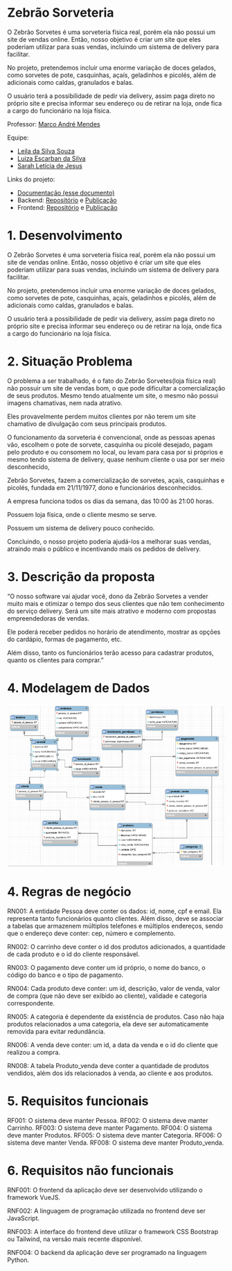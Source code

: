 # Zebrão Sorveteria


O Zebrão Sorvetes é uma sorveteria física real, porém ela não possui um site de vendas online. Então, nosso objetivo é criar um site que eles poderiam utilizar para suas vendas, incluindo um sistema de delivery para facilitar.

 No projeto, pretendemos incluir uma enorme variação de doces gelados, como sorvetes de pote, casquinhas, açaís, geladinhos e picolés, além de adicionais como caldas, granulados e balas.

 O usuário terá a possibilidade de pedir via delivery, assim paga direto no próprio site e precisa informar seu endereço ou de retirar na loja, onde fica a cargo do funcionário na loja física.


Professor: [Marco André Mendes](github.com/marcoandre)

Equipe:
- [Leila da Silva Souza](github.com/aluno1)
- [Luiza Escarban da Silva](https://github.com/Luizaescarban)
- [Sarah Letícia de Jesus](https://github.com/SarahLJesus)

Links do projeto:
- [Documentação (esse documento)](https://github.com/LLS-2024/Documentacao_zebrao)
- Backend: [Repositório](https://github.com/LLS-2024/Backend_zebrao) e [Publicação](https://pi-backend.herokuapp.com/)
- Frontend: [Repositório](https://github.com/LLS-2024/Frontend_zebrao) e [Publicação](https://pi-frontend.herokuapp.com/)


# 1. Desenvolvimento
  O Zebrão Sorvetes é uma sorveteria física real, porém ela não possui um site de vendas online. Então, nosso objetivo é criar um site que eles poderiam utilizar para suas vendas, incluindo um sistema de delivery para facilitar.

 No projeto, pretendemos incluir uma enorme variação de doces gelados, como sorvetes de pote, casquinhas, açaís, geladinhos e picolés, além de adicionais como caldas, granulados e balas.

 O usuário terá a possibilidade de pedir via delivery, assim paga direto no próprio site e precisa informar seu endereço ou de retirar na loja, onde fica a cargo do funcionário na loja física.
 
# 2. Situação Problema


 O problema a ser trabalhado, é o fato do Zebrão Sorvetes(loja física real) não possuir um site de vendas bom, o que pode dificultar a comercialização de seus produtos. Mesmo tendo atualmente um site, o mesmo não possui imagens chamativas, nem nada atrativo.


Eles provavelmente perdem muitos clientes por não terem um site chamativo de divulgação com seus principais produtos.


O funcionamento da sorveteria é convencional, onde as pessoas apenas vão, escolhem o pote de sorvete, casquinha ou picolé desejado, pagam pelo produto e ou consomem no local, ou levam para casa por si próprios e mesmo tendo sistema de delivery, quase nenhum cliente o usa por ser meio desconhecido,


 Zebrão Sorvetes, fazem a comercialização de sorvetes, açaís, casquinhas e picolés, fundada em 21/11/1977, dono e funcionários desconhecidos.


 A empresa funciona todos os dias da semana, das 10:00 às 21:00 horas.

 Possuem loja física, onde o cliente mesmo se serve.

 Possuem um sistema de delivery pouco conhecido.


 Concluindo, o nosso projeto poderia ajudá-los a melhorar suas vendas, atraindo mais o público e incentivando mais os pedidos de delivery. 



# 3. Descrição da proposta


“O nosso software vai ajudar você, dono da Zebrão Sorvetes a vender muito mais e otimizar o tempo dos seus clientes que não tem conhecimento do serviço delivery. Será um site mais atrativo e moderno com propostas empreendedoras de vendas.

 Ele poderá receber pedidos no horário de atendimento, mostrar as opções do cardápio, formas de pagamento, etc.

Além disso, tanto os funcionários terão acesso para cadastrar produtos, quanto os clientes para comprar.”


# 4. Modelagem de Dados

![MER Workbench](imgs/Captura%20de%20tela%20de%202025-05-08%2011-04-14.png "Diagrama de Caso de Uso")


# 4. Regras de negócio

RN001: A entidade Pessoa deve conter os dados: id, nome, cpf e email. Ela representa tanto funcionários quanto clientes. Além disso, deve se associar a tabelas que armazenem múltiplos telefones e múltiplos endereços, sendo que o endereço deve conter: cep, número e complemento.

RN002: O carrinho deve conter o id dos produtos adicionados, a quantidade de cada produto e o id do cliente responsável.

RN003: O pagamento deve conter um id próprio, o nome do banco, o código do banco e o tipo de pagamento.

RN004: Cada produto deve conter: um id, descrição, valor de venda, valor de compra (que não deve ser exibido ao cliente), validade e categoria correspondente.

RN005: A categoria é dependente da existência de produtos. Caso não haja produtos relacionados a uma categoria, ela deve ser automaticamente removida para evitar redundância.

RN006: A venda deve conter: um id, a data da venda e o id do cliente que realizou a compra.

RN008: A tabela Produto_venda deve conter a quantidade de produtos vendidos, além dos ids relacionados à venda, ao cliente e aos produtos.


# 5. Requisitos funcionais

RF001: O sistema deve manter Pessoa.
RF002: O sistema deve manter Carrinho.
RF003: O sistema deve manter Pagamento.
RF004: O sistema deve manter Produtos.
RF005: O sistema deve manter Categoria.
RF006: O sistema deve manter Venda.
RF008: O sistema deve manter Produto_venda.


# 6. Requisitos não funcionais

RNF001: O frontend da aplicação deve ser desenvolvido utilizando o framework VueJS.

RNF002: A linguagem de programação utilizada no frontend deve ser JavaScript.

RNF003: A interface do frontend deve utilizar o framework CSS Bootstrap ou Tailwind, na versão mais recente disponível.

RNF004: O backend da aplicação deve ser programado na linguagem Python.

<!-- *( --- 
# 7. Diagrama de Caso de Uso

**7.1 Introdução**

O diagrama de caso de uso é uma ferramenta de modelagem que descreve o comportamento de um sistema a partir da perspectiva do usuário. Ele é usado para capturar os requisitos funcionais de um sistema.

- Especificam a visão externa do sistema.
- Descrevem como o sistema é percebido por seus usuários.
- Descrevem as interações entre os usuários e o sistema.

![Diagrama de Caso de Uso](img/dcu1.png "Diagrama de Caso de Uso")

**Os casos de uso:**
- Descrevem como os **usuários interagem com o sistema** (as funcionalidades do sistema)
- Facilitam a **organização dos requisitos** de um sistema.
- Dão uma **visão externa** do sistema
- O conjunto de casos de uso deve ser capaz de comunicar a **funcionalidade** e o **comportamento** do sistema para o cliente.
- Descrevem **o que** o sistema faz, mas **não** especificam **como** isso deve ser feito.

**7.2 Elementos do diagrama de caso de uso**

7.2.1 **Atores**

- Representam os papéis desempenhados por **elementos externos** ao sistema
  - Ex: humano (usuário), dispositivo de hardware ou outro sistema (cliente)
- Elementos que **interagem** com o sistema

Notação:

![Atores Notação](img/dcu_atores_notacao.png "Atores Notação")

**Exemplo: Loja de CDs**

**Identificando os atores**
- Uma loja de CDs possui discos para venda. Um cliente pode comprar uma quantidade ilimitada de discos para isto ele deve se dirigir à loja.
- A loja possui um **atendente** cuja função é atender os clientes durante a venda dos discos. A loja também possui um **gerente** cuja função é administrar o estoque para que não faltem discos. Além disso é ele quem dá folga ao atendente, ou seja, ele também atende os clientes durante a venda dos discos.

![Identificando os atores](img/dcu_identificando_atores.png "Identificando os atores")

**E o cliente?**
- Não é ator pois ele **não interage** com o sistema!

**7.2.2 Casos de uso**

- Representam **funcionalidades** do sistema (requisitos funcionais).
- São iniciados por **atores** ou por outros casos de uso.

> **Dica**: nomeie os casos de uso com **verbos** no **infinitivo**.

Notação:

![Casos de uso Notação](img/dcu_casos_de_uso_notacao.png "Casos de uso Notação")

**Exemplo: Loja de CDs**

**Identificando os casos de uso**

- Uma loja de CDs possui discos para venda. Um cliente pode comprar uma quantidade ilimitada de discos para isto ele deve se dirigir à loja. A loja possui um atendente cuja função é atender os clientes durante a **venda dos discos**.
- A loja também possui um gerente cuja função é **administrar o estoque** para que não faltem discos. Além disso é ele quem dá folga ao atendente, ou seja, ele também atende os clientes durante a **venda dos discos**.

![Identificando os casos de uso](img/dcu_identificando_casos_de_uso.png "Identificando os casos de uso")

**7.2.3 Relacionamentos**

**7.2.3.1 Relacionamento de associação**

- Indica que um ator **participa** de um caso de uso, ou seja, o ator **interage** (comunica-se) com o caso de uso.
- É representado por uma **linha sólida**.
- Um ator pode se relacionar com **um ou mais casos de uso**.

> Dicas:
> - Não use setas nas linhas de associação.
> - Associações não representam fluxo de informação.

![Relacionamento de associação](img/dcu_relacionamento_de_associacao.png "Relacionamento de associação")

**Exemplo: Loja de CDs**

**Identificando os relacionamentos de associação**

- Uma loja de CDs possui discos para venda. Um cliente pode comprar uma quantidade ilimitada de discos para isto ele deve se dirigir à loja. A loja possui um _atendente_ cuja função é atender os clientes durante a **venda dos discos**.
- A loja também possui um _gerente_ cuja função é **administrar o estoque** para que não faltem discos. Além disso é ele quem dá folga ao _atendente_, ou seja, ele também atende os clientes durante a **venda dos discos**.

![Identificando os relacionamentos de associação](img/dcu_identificando_relacionamentos_de_associacao.png "Identificando os relacionamentos de associação")

**7.2.3.2 Relacionamento de generalização/especialização**

**Generalização de atores**

- Quando dois ou mais atores podem se **comunicar com o mesmo conjunto de casos de uso**.
- Indica que um ator **herda** as características de outro ator.
– Um filho (herdeiro) pode se comunicar com todos os casos de uso que seu pai se comunica.

> **Dica:** coloque os herdeiros **embaixo**.

**Notação:**

![Relacionamento de generalização/especialização de atores - notação](img/dcu_relacionamento_de_generalizacao_especializacao_notacao_de_atores.png "Relacionamento de generalização/especialização de atores - notação")
￼


**Exemplo: Loja de CDs**

**Identificando os relacionamentos de generalização/especialização de atores**

![Identificando os relacionamentos de generalização/especialização de atores](img/dcu_identificando_relacionamentos_de_generalizacao_especializacao_de_atores.png "Identificando os relacionamentos de generalização/especialização de atores")

**Generalização de casos de uso**

– O caso de uso filho herda o comportamento e o significado do caso de uso pai.
– O caso de uso filho pode incluir ou sobrescrever o comportamento do caso de uso pai.
– O caso de uso filho pode substituir o caso de uso pai em qualquer lugar que ele apareça.

> **Dica:** deve ser aplicada quando uma condição resulta na definição de
diversos fluxos alternativos.

Notação:

![Relacionamento de generalização/especialização de casos de uso - notação](img/dcu_relacionamento_de_generalizacao_especializacao_notacao_de_casos_de_uso.png "Relacionamento de generalização/especialização de casos de uso - notação")

**Exemplo: Loja de CDs**

**Identificando os relacionamentos de generalização/especialização de casos de uso**

**Novos requisitos:**

￼

- As vendas podem ser **à vista** ou **a prazo**. Em ambos os casos o estoque é
atualizado e uma nota fiscal, entregue ao consumidor.
- No caso de uma **venda à vista**, clientes cadastrados na loja e que compram mais de 5 CDs de uma só vez ganham um desconto de 1% para cada ano de cadastro.
- No caso de uma **venda a prazo**, ela pode ser parcelada em 2 pagamentos com um
acréscimo de 20%. As vendas a prazo podem ser pagas no **cartão** ou no **boleto**.
  - Para pagamento com **boleto**, são gerados boletos bancários que são entregues ao cliente e armazenados no sistema para lançamento posterior no caixa.
  - Para pagamento com **cartão**, os clientes com mais de 10 anos de cadastro na loja ganham o mesmo desconto das compras à vista.

![Identificando os relacionamentos de generalização/especialização de casos de uso](img/dcu_identificando_relacionamentos_de_generalizacao_especializacao_de_casos_de_uso.png "Identificando os relacionamentos de generalização/especialização de casos de uso")

**Identificando mais relacionamentos de generalização/especialização de casos de uso**

![Identificando mais relacionamentos de generalização/especialização de casos de uso](img/dcu_identificando_mais_relacionamentos_de_generalizacao_especializacao_de_casos_de_uso.png "Identificando mais relacionamentos de generalização/especialização de casos de uso")

**7.2.3.3 Relacionamento de dependência**

**Extensão**

- Representa uma variação/extensão do comportamento do caso de uso base.
- O caso de uso estendido só é executado sob certas circunstâncias.
- Separa partes obrigatórias de partes opcionais.
  - Partes obrigatórias: caso de uso base.
  - Partes opcionais: caso de uso estendido.
- Fatorar comportamentos variantes do sistema (podendo reusar este comportamento
em outros casos de uso).

**Notação:**

![Relacionamento de dependência (extensão) - notação](img/dcu_relacionamento_de_dependencia_extensao_notacao.png "Relacionamento de dependência (extensão) - notação")

**Exemplo: Loja de CDs**

**Identificando os relacionamentos de dependência (extensão)**

**Novos requisitos:**
- No caso de uma venda à vista, clientes cadastrados na loja e que compram mais
de 5 CDs de uma só vez ganham um **desconto** de 1% para cada ano de cadastro.
- No caso de uma venda a prazo...
  - ...Para pagamento com cartão, os clientes com mais de 10 anos de cadastro na loja ganham o mesmo **desconto** das compras à vista.

![Identificando os relacionamentos de dependência (extensão)](img/dcu_identificando_relacionamentos_de_dependencia_extensao.png "Identificando os relacionamentos de dependência (extensão)")

**Inclusão**

- Evita repetição ao fatorar uma atividade
comum a dois ou mais casos de uso.
- Um caso de uso pode incluir vários casos de uso.

**Notação:**

![Relacionamento de dependência (inclusão) - notação](img/dcu_relacionamento_de_dependencia_inclusao_notacao.png "Relacionamento de dependência (inclusão) - notação")

**Exemplo: Loja de CDs**

**Novos requisitos:**
Para efetuar vendas ou administrar estoque, atendentes e gerentes terão que **validar** suas respectivas senhas de
acesso ao sistema.
￼


![Identificando os relacionamentos de dependência (inclusão)](img/dcu_identificando_relacionamentos_de_dependencia_inclusao.png "Identificando os relacionamentos de dependência (inclusão)")

**7.2.4 Fronteira do sistema**

- Elemento opcional (mas essencial para um bom
entendimento).
- Serve para definir a área de atuação do sistema, ou seja, seus limites.

**Identificando a fronteira do sistema**

![Identificando a fronteira do sistema](img/dcu_identificando_a_fronteira_do_sistema.png "Identificando a fronteira do sistema")

---
)*


